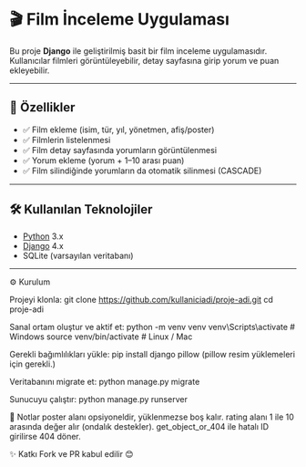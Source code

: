 # 🎬 Film İnceleme Uygulaması

Bu proje **Django** ile geliştirilmiş basit bir film inceleme uygulamasıdır.  
Kullanıcılar filmleri görüntüleyebilir, detay sayfasına girip yorum ve puan ekleyebilir.  

---

## 🚀 Özellikler
- ✅ Film ekleme (isim, tür, yıl, yönetmen, afiş/poster)  
- ✅ Filmlerin listelenmesi  
- ✅ Film detay sayfasında yorumların görüntülenmesi  
- ✅ Yorum ekleme (yorum + 1–10 arası puan)  
- ✅ Film silindiğinde yorumların da otomatik silinmesi (CASCADE)  

---

## 🛠 Kullanılan Teknolojiler
- [Python](https://www.python.org/) 3.x  
- [Django](https://www.djangoproject.com/) 4.x  
- SQLite (varsayılan veritabanı)  

---

⚙️ Kurulum

Projeyi klonla:
git clone https://github.com/kullaniciadi/proje-adi.git
cd proje-adi

Sanal ortam oluştur ve aktif et:
python -m venv venv
venv\Scripts\activate   # Windows
source venv/bin/activate # Linux / Mac

Gerekli bağımlılıkları yükle:
pip install django pillow
(pillow resim yüklemeleri için gerekli.)

Veritabanını migrate et:
python manage.py migrate

Sunucuyu çalıştır:
python manage.py runserver

📌 Notlar
poster alanı opsiyoneldir, yüklenmezse boş kalır.
rating alanı 1 ile 10 arasında değer alır (ondalık destekler).
get_object_or_404 ile hatalı ID girilirse 404 döner.

✨ Katkı
Fork ve PR kabul edilir 😊